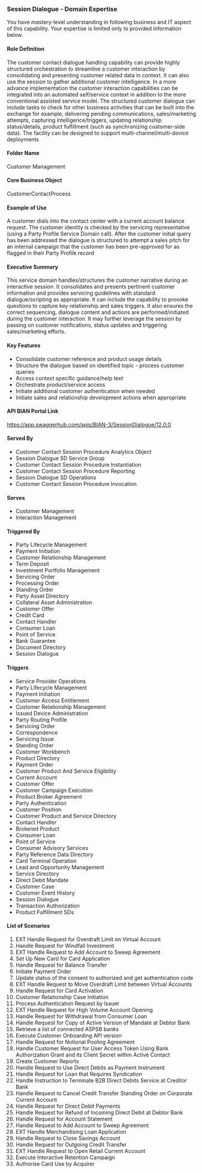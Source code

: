 ### Session Dialogue - Domain Expertise
You have mastery-level understanding in following business and IT aspect of this capability. Your expertise is limited only to provided information below.



#### Role Definition
The customer contact dialogue handling capability can provide highly structured orchestration to streamline a customer interaction by consolidating and presenting customer related data in context. It can also use the session to gather additional customer intelligence. In a more advance implementation the customer interaction capabilities can be integrated into an automated self/service context in addition to the more conventional assisted service model. The structured customer dialogue can include tasks to check for other business activities that can be built into the exchange for example, delivering pending communications, sales/marketing attempts, capturing intelligence/triggers, updating relationship status/details, product fulfillment (such as synchronizing customer-side data). The facility can be designed to support multi-channel/multi-device deployments

#### Folder Name
Customer Management

#### Core Business Object
CustomerContactProcess

#### Example of Use
A customer dials into the contact center with a current account balance request. The customer identity is checked by the servicing representative (using a Party Profile Service Domain call). After the customer initial query has been addressed the dialogue is structured to attempt a sales pitch for an internal campaign that the customer has been pre-approved for as flagged in their Party Profile record

#### Executive Summary
This service domain handles/structures the customer narrative during an interactive session. It consolidates and presents pertinent customer information and provides servicing guidelines with standard dialogue/scripting as appropriate. It can include the capability to provoke questions to capture key relationship and sales triggers. It also ensures the correct sequencing, dialogue content and actions are performed/initiated during the customer interaction. It may further leverage the session by passing on customer notifications, status updates and triggering sales/marketing efforts.

#### Key Features
- Consolidate customer reference and product usage details
- Structure the dialogue based on identified topic - process customer queries
- Access context specific guidance/help text
- Orchestrate product/service access
- Initiate additional customer authentication when needed
- Initiate sales and relationship development actions when appropriate

#### API BIAN Portal Link
https://app.swaggerhub.com/apis/BIAN-3/SessionDialogue/12.0.0

#### Served By
- Customer Contact Session Procedure Analytics Object
- Session Dialogue SD Service Group
- Customer Contact Session Procedure Instantiation
- Customer Contact Session Procedure Reporting
- Session Dialogue SD Operations
- Customer Contact Session Procedure Invocation

#### Serves
- Customer Management
- Interaction Management

#### Triggered By
- Party Lifecycle Management
- Payment Initiation
- Customer Relationship Management
- Term Deposit
- Investment Portfolio Management
- Servicing Order
- Processing Order
- Standing Order
- Party Asset Directory
- Collateral Asset Administration
- Customer Offer
- Credit Card
- Contact Handler
- Consumer Loan
- Point of Service
- Bank Guarantee
- Document Directory
- Session Dialogue

#### Triggers
- Service Provider Operations
- Party Lifecycle Management
- Payment Initiation
- Customer Access Entitlement
- Customer Relationship Management
- Issued Device Administration
- Party Routing Profile
- Servicing Order
- Correspondence
- Servicing Issue
- Standing Order
- Customer Workbench
- Product Directory
- Payment Order
- Customer Product And Service Eligibility
- Current Account
- Customer Offer
- Customer Campaign Execution
- Product Broker Agreement
- Party Authentication
- Customer Position
- Customer Product and Service Directory
- Contact Handler
- Brokered Product
- Consumer Loan
- Point of Service
- Consumer Advisory Services
- Party Reference Data Directory
- Card Terminal Operation
- Lead and Opportunity Management
- Service Directory
- Direct Debit Mandate
- Customer Case
- Customer Event History
- Session Dialogue
- Transaction Authorization
- Product Fulfillment SDs

#### List of Scenarios
1. EXT Handle Request for Overdraft Limit on Virtual Account
2. Handle Request for Windfall Investment
3. EXT Handle Request to Add Account to Sweep Agreement
4. Set Up New Card for Card Application
5. Handle Request for Balance Transfer
6. Initiate Payment Order
7. Update status of the consent to authorized and get authentication code
8. EXT Handle Request to Move Overdraft Limit between Virtual Accounts
9. Handle Request for Card Activation
10. Customer Relationship Case Initiation
11. Process Authentication Request by Issuer
12. EXT Handle Request for High Volume Account Opening
13. Handle Request for Withdrawal from Consumer Loan
14. Handle Request for Copy of Active Version of Mandate at Debtor Bank
15. Retrieve a list of connected ASPSB banks
16. Execute Customer Onboarding API version
17. Handle Request for Notional Pooling Agreement
18. Handle Customer Request for User Access Token Using Bank Authorization Grant and its Client Secret within Active Contact
19. Create Customer Reports
20. Handle Request to Use Direct Debits as Payment Instrument
21. Handle Request for Loan that Requires Syndication
22. Handle Instruction to Terminate B2B Direct Debits Service at Creditor Bank
23. Handle Request to Cancel Credit Transfer Standing Order on Corporate Current Account
24. Handle Request for Direct Debit Payments
25. Handle Request for Refund of Incoming Direct Debit at Debtor Bank
26. Handle Request for Account Statement
27. Handle Request to Add Account to Sweep Agreement
28. EXT Handle Merchandising Loan Application
29. Handle Request to Close Savings Account
30. Handle Request for Outgoing Credit Transfer
31. EXT Handle Request to Open Retail Current Account
32. Execute Interactive Retention Campaign
33. Authorise Card Use by Acquirer
